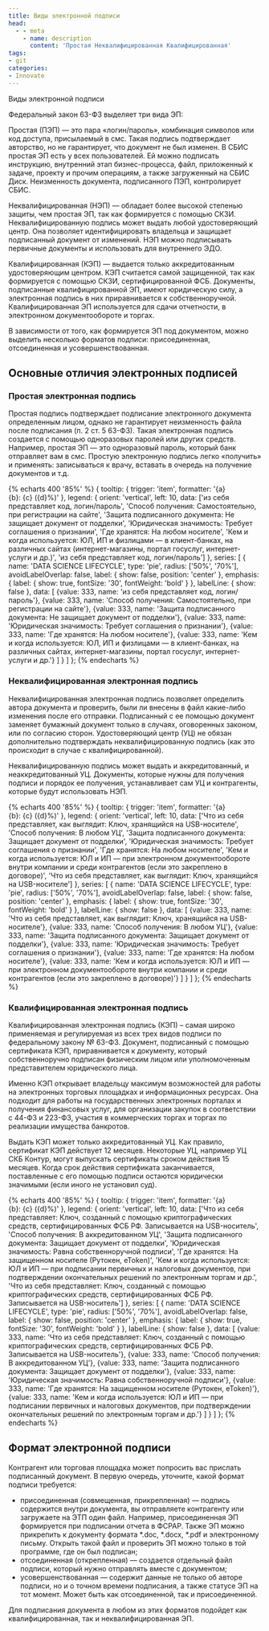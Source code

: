 ```yaml
---
title: Виды электронной подписи
head:
  - - meta
    - name: description
      content: 'Простая Неквалифицированная Квалифицированная'
tags:
- git
categories:
- Innovate
---
```


Виды электронной подписи

Федеральный закон 63-ФЗ выделяет три вида ЭП:



Простая (ПЭП) — это пара «логин/пароль», комбинация символов или код доступа, присылаемый в смс. Такая подпись подтверждает авторство, но не гарантирует, что документ не был изменен. В СБИС простая ЭП есть у всех пользователей. Ей можно подписать инструкцию, внутренний этап бизнес-процесса, файл, приложенный к задаче, проекту и прочим операциям, а также загруженный на СБИС Диск. Неизменность документа, подписанного ПЭП, контролирует СБИС.

Неквалифицированная (НЭП) — обладает более высокой степенью защиты, чем простая ЭП, так как формируется с помощью СКЗИ. Неквалифицированную подпись может выдать любой удостоверяющий центр. Она позволяет идентифицировать владельца и защищает подписанный документ от изменений. НЭП можно подписывать первичные документы и использовать для внутреннего ЭДО.

Квалифицированная (КЭП) — выдается только аккредитованным удостоверяющим центром. КЭП считается самой защищенной, так как формируется с помощью СКЗИ, сертифицированной ФСБ. Документы, подписанные квалифицированной ЭП, имеют юридическую силу, а электронная подпись в них приравнивается к собственноручной. Квалифицированная ЭП используется для сдачи отчетности, в электронном документообороте и торгах.

В зависимости от того, как формируется ЭП под документом, можно выделить несколько форматов подписи: присоединенная, отсоединенная и усовершенствованная.

## Основные отличия электронных подписей

### Простая электронная подпись

Простая подпись подтверждает подписание электронного документа определенным лицом, однако не гарантирует неизменность файла после подписания (п. 2 ст. 5 63-ФЗ). Такая электронная подпись создается с помощью одноразовых паролей или других средств. Например, простая ЭП — это одноразовый пароль, который банк отправляет вам в смс. Простую электронную подпись легко «получить» и применять: записываться к врачу, вставать в очередь на получение документов и т.д.

{% echarts 400 '85%' %}
    {
    tooltip: {
        trigger: 'item',
        formatter: '{a} <br/>{b}: {c} ({d}%)'
    },
    legend: {
        orient: 'vertical',
        left: 10,
        data: ['из себя представляет код, логин/пароль', 'Способ получения: Самостоятельно, при регистрации на сайте', 'Защита подписанного документа: Не защищает документ от подделки', 'Юридическая значимость: Требует соглашения о признании', 'Где хранятся: На любом носителе', 'Кем и когда используется: ЮЛ, ИП и физлицами — в клиент-банках, на различных сайтах (интернет-магазины, портал госуслуг, интернет-услуги и др.)', 'из себя представляет код, логин/пароль']
    },
    series: [
        { name: 'DATA SCIENCE LIFECYCLE',
            type: 'pie',
            radius: ['50%', '70%'],
            avoidLabelOverlap: false,
            label: {
                show: false,
                position: 'center'
            },
            emphasis: {
                label: {
                    show: true,
                    fontSize: '30',
                    fontWeight: 'bold'
                }
            },
            labelLine: {
                show: false
            },
            data: [
                {value: 333, name: 'из себя представляет код, логин/пароль'},
                {value: 333, name: 'Способ получения: Самостоятельно, при регистрации на сайте'},
                {value: 333, name: 'Защита подписанного документа: Не защищает документ от подделки'},
                {value: 333, name: 'Юридическая значимость: Требует соглашения о признании'},
                {value: 333, name: 'Где хранятся: На любом носителе'},
                {value: 333, name: 'Кем и когда используется: ЮЛ, ИП и физлицами — в клиент-банках, на различных сайтах, интернет-магазины, портал госуслуг, интернет-услуги и др.'}
            ]
        }
    ]
};
{% endecharts %}

### Неквалифицированная электронная подпись

Неквалифицированная электронная подпись позволяет определить автора документа и проверить, были ли внесены в файл какие-либо изменения после его отправки. Подписанный с ее помощью документ заменяет бумажный документ только в случаях, оговоренных законом, или по согласию сторон. Удостоверяющий центр (УЦ) не обязан дополнительно подтверждать неквалифицированную подпись (как это происходит в случае с квалифицированной).

Неквалифицированную подпись может выдать и аккредитованный, и неаккредитованный УЦ. Документы, которые нужны для получения подписи и порядок ее получения, устанавливает сам УЦ и контрагенты, которые будут использовать НЭП.

{% echarts 400 '85%' %}
    {
    tooltip: {
        trigger: 'item',
        formatter: '{a} <br/>{b}: {c} ({d}%)'
    },
    legend: {
        orient: 'vertical',
        left: 10,
        data: ['Что из себя представляет, как выглядит: Ключ, хранящийся на USB-носителе', 'Способ получения: В любом УЦ', 'Защита подписанного документа: Защищает документ от подделки', 'Юридическая значимость: Требует соглашения о признании', 'Где хранятся: На любом носителе', 'Кем и когда используется: ЮЛ и ИП — при электронном документообороте внутри компании и среди контрагентов (если это закреплено в договоре)', 'Что из себя представляет, как выглядит: Ключ, хранящийся на USB-носителе']
    },
    series: [
        { name: 'DATA SCIENCE LIFECYCLE',
            type: 'pie',
            radius: ['50%', '70%'],
            avoidLabelOverlap: false,
            label: {
                show: false,
                position: 'center'
            },
            emphasis: {
                label: {
                    show: true,
                    fontSize: '30',
                    fontWeight: 'bold'
                }
            },
            labelLine: {
                show: false
            },
            data: [
                {value: 333, name: 'Что из себя представляет, как выглядит: Ключ, хранящийся на USB-носителе'},
                {value: 333, name: 'Способ получения: В любом УЦ'},
                {value: 333, name: 'Защита подписанного документа: Защищает документ от подделки'},
                {value: 333, name: 'Юридическая значимость: Требует соглашения о признании'},
                {value: 333, name: 'Где хранятся: На любом носителе'},
                {value: 333, name: 'Кем и когда используется: ЮЛ и ИП — при электронном документообороте внутри компании и среди контрагентов (если это закреплено в договоре)'}
            ]
        }
    ]
};
{% endecharts %}

### Квалифицированная электронная подпись

Квалифицированная электронная подпись (КЭП) – самая широко применяемая и регулируемая из всех трех видов подписи по федеральному закону № 63-ФЗ. Документ, подписанный с помощью сертификата КЭП, приравнивается к документу, который собственноручно подписан физическим лицом или уполномоченным представителем юридического лица.

Именно КЭП открывает владельцу максимум возможностей для работы на электронных торговых площадках и информационных ресурсах. Она подходит для работы на государственных электронных порталах и получения финансовых услуг, для организации закупок в соответствии с 44-ФЗ и 223-ФЗ, участия в коммерческих торгах и торгах по реализации имущества банкротов.

Выдать КЭП может только аккредитованный УЦ. Как правило, сертификат КЭП действует 12 месяцев. Некоторые УЦ, например УЦ СКБ Контур, могут выпускать сертификаты сроком действия 15 месяцев. Когда срок действия сертификата заканчивается, поставленные с его помощью подписи остаются юридически значимыми (если иного не установил суд).

{% echarts 400 '85%' %}
    {
    tooltip: {
        trigger: 'item',
        formatter: '{a} <br/>{b}: {c} ({d}%)'
    },
    legend: {
        orient: 'vertical',
        left: 10,
        data: ['Что из себя представляет: Ключ, созданный с помощью криптографических средств, сертифицированных ФСБ РФ. Записывается на USB-носитель', 'Способ получения: В аккредитованном УЦ', 'Защита подписанного документа: Защищает документ от подделки', 'Юридическая значимость: Равна собственноручной подписи', 'Где хранятся: На защищенном носителе (Рутокен, eToken)', 'Кем и когда используется: ЮЛ и ИП — при подписании первичных и налоговых документов, при подтверждении окончательных решений по электронным торгам и др.', 'Что из себя представляет: Ключ, созданный с помощью криптографических средств, сертифицированных ФСБ РФ. Записывается на USB-носитель']
    },
    series: [
        { name: 'DATA SCIENCE LIFECYCLE',
            type: 'pie',
            radius: ['50%', '70%'],
            avoidLabelOverlap: false,
            label: {
                show: false,
                position: 'center'
            },
            emphasis: {
                label: {
                    show: true,
                    fontSize: '30',
                    fontWeight: 'bold'
                }
            },
            labelLine: {
                show: false
            },
            data: [
                {value: 333, name: 'Что из себя представляет: Ключ, созданный с помощью криптографических средств, сертифицированных ФСБ РФ. Записывается на USB-носитель'},
                {value: 333, name: 'Способ получения: В аккредитованном УЦ'},
                {value: 333, name: 'Защита подписанного документа: Защищает документ от подделки'},
                {value: 333, name: 'Юридическая значимость: Равна собственноручной подписи'},
                {value: 333, name: 'Где хранятся: На защищенном носителе (Рутокен, eToken)'},
                {value: 333, name: 'Кем и когда используется: ЮЛ и ИП — при подписании первичных и налоговых документов, при подтверждении окончательных решений по электронным торгам и др.'}
            ]
        }
    ]
};
{% endecharts %}

## Формат электронной подписи

Контрагент или торговая площадка может попросить вас прислать подписанный документ. В первую очередь, уточните, какой формат подписи требуется:

- присоединенная (совмещенная, прикрепленная) — подпись содержится внутри документа, вы отправляете контрагенту или загружаете на ЭТП один файл. Например, присоединенная ЭП формируется при подписании отчета в ФСРАР. Также ЭП можно прикрепить к документу формата *.doc, *.docx, *.pdf и электронному письму. Открыть такой файл и проверить ЭП можно только в той программе, где он был подписан;
- отсоединенная (открепленная) — создается отдельный файл подписи, который нужно отправлять вместе с документом;
- усовершенствованная — содержит данные не только об авторе подписи, но и о точном времени подписания, а также статусе ЭП на тот момент. Может быть как отсоединенной, так и присоединенной.

Для подписания документа в любом из этих форматов подойдет как квалифицированная, так и неквалифицированная ЭП.


